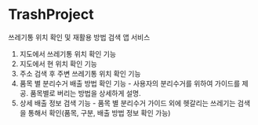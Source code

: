 # TrashProject
쓰레기통 위치 확인 및 재활용 방법 검색 앱 서비스
1. 지도에서 쓰레기통 위치 확인 기능
2. 지도에서 현 위치 확인 기능
3. 주소 검색 후 주변 쓰레기통 위치 확인 기능
4. 품목 별 분리수거 배출 방법 확인 기능 - 사용자의 분리수거를 위하여 가이드를 제공. 품목별로 버리는 방법을 상세하게 설명.
5. 상세 배출 정보 검색 기능 - 품목 별 분리수거 가이드 외에 헷갈리는 쓰레기는 검색을 통해서 확인(품목, 구분, 배출 방법 정보 확인 가능)
